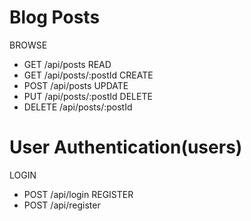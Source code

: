 # Blog Posts
BROWSE
- GET /api/posts                    <!-- Retrieve a list of all published blog posts -->
READ
- GET /api/posts/:postId           <!-- Retrieve the full content of a specific blog post, including comments -->
CREATE
- POST /api/posts                  <!-- Create a new blog post -->
UPDATE
- PUT /api/posts/:postId           <!-- Edit an existing blog post -->
DELETE
- DELETE /api/posts/:postId        <!-- Delete an existing blog post -->

# User Authentication(users)
LOGIN
- POST /api/login                  <!-- Authenticate a user and generate a session token --> <!-- Done✅✅ -->
REGISTER
- POST /api/register               <!-- Register a new user account --> <!-- Done✅✅ -->